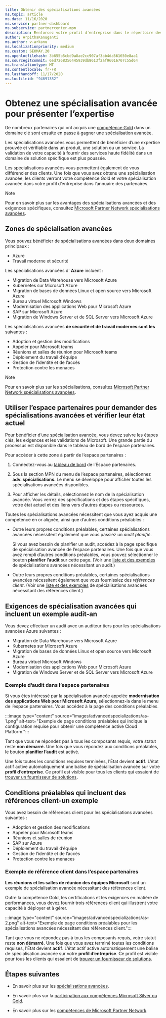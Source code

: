 ```yaml
---
title: Obtenir des spécialisations avancées
ms.topic: article
ms.date: 11/16/2020
ms.service: partner-dashboard
ms.subservice: partnercenter-mpn
description: Renforcez votre profil d’entreprise dans le répertoire des partenaires Microsoft. Découvrez comment obtenir des spécialisations avancées, ainsi que vos compétences en or et en argent.
author: ArpithaKanuganti
ms.author: v-arkanu
ms.localizationpriority: medium
ms.custom: SEOMAY.20
ms.openlocfilehash: 3b655b5cbd9a8ae2cc907af3ab4da561650e8aa1
ms.sourcegitcommit: 6ed7268356445939db8613f2af96016707c55d64
ms.translationtype: MT
ms.contentlocale: fr-FR
ms.lasthandoff: 11/17/2020
ms.locfileid: "94691382"
---
```

# <a name="earn-an-advanced-specialization-to-showcase-expertise"></a>Obtenez une spécialisation avancée pour présenter l’expertise

De nombreux partenaires qui ont acquis une [compétence Gold](learn-about-competencies.md) dans un domaine clé sont ensuite en passe à gagner une spécialisation avancée.

Les spécialisations avancées vous permettent de bénéficier d’une expertise prouvée et vérifiable dans un produit, une solution ou un service. La validation de votre capacité à fournir des services haute fidélité dans un domaine de solution spécifique est plus poussée.

Les spécialisations avancées vous permettent également de vous différencier des clients. Une fois que vous avez obtenu une spécialisation avancée, les clients verront votre compétence Gold et votre spécialisation avancée dans votre profil d’entreprise dans l’annuaire des partenaires.

> [!NOTE]
> Pour en savoir plus sur les avantages des spécialisations avancées et des exigences spécifiques, consultez [Microsoft Partner Network spécialisations avancées](https://partner.microsoft.com/membership/advanced-specialization).

## <a name="advanced-specialization-areas"></a>Zones de spécialisation avancées

Vous pouvez bénéficier de spécialisations avancées dans deux domaines principaux :

- Azure
- Travail moderne et sécurité

Les spécialisations avancées d' **Azure** incluent :

- Migration de Data Warehouse vers Microsoft Azure
- Kubernetes sur Microsoft Azure
- Migration de bases de données Linux et open source vers Microsoft Azure
- Bureau virtuel Microsoft Windows
- Modernisation des applications Web pour Microsoft Azure
- SAP sur Microsoft Azure
- Migration de Windows Server et de SQL Server vers Microsoft Azure
 
Les spécialisations avancées **de sécurité et de travail modernes sont les** suivantes :

- Adoption et gestion des modifications
- Appeler pour Microsoft teams
- Réunions et salles de réunion pour Microsoft teams
- Déploiement du travail d’équipe
- Gestion de l’identité et de l’accès
- Protection contre les menaces
 
> [!NOTE]
> Pour en savoir plus sur les spécialisations, consultez [Microsoft Partner Network spécialisations avancées](https://partner.microsoft.com/membership/advanced-specialization).

## <a name="use-partner-center-to-apply-for-advanced-specializations-and-check-their-current-status"></a>Utiliser l’espace partenaires pour demander des spécialisations avancées et vérifier leur état actuel

Pour bénéficier d’une spécialisation avancée, vous devez suivre les étapes clés, les exigences et les validations de Microsoft. Une grande partie du processus est disponible dans le tableau de bord de l’espace partenaires.

Pour accéder à cette zone à partir de l’espace partenaires :

1. Connectez-vous au [tableau de bord](https://partner.microsoft.com/dashboard/home) de l’Espace partenaires.

2. Sous la section MPN du menu de l’espace partenaires, sélectionnez **adv. spécialisations**. Le menu se développe pour afficher toutes les spécialisations avancées disponibles.

3. Pour afficher les détails, sélectionnez le nom de la spécialisation avancée. Vous verrez des spécifications et des étapes spécifiques, votre état actuel et des liens vers d’autres étapes ou ressources.

Toutes les spécialisations avancées nécessitent que vous ayez acquis une compétence en or alignée, ainsi que d’autres conditions préalables :

- Outre leurs propres conditions préalables, certaines spécialisations avancées nécessitent également que vous passiez un *audit planifié*.

  Si vous avez besoin de planifier un audit, accédez à la page spécifique de spécialisation avancée de l’espace partenaires. Une fois que vous avez rempli d’autres conditions préalables, vous pouvez sélectionner le bouton **planifier l’audit** sur cette page. (Voir une [liste et des exemples](advanced-specializations.md#advanced-specialization-requirements-that-include-an-audit---an-example) de spécialisations avancées nécessitant un audit.)

- Outre leurs propres conditions préalables, certaines spécialisations avancées nécessitent également que vous fournissiez des *références client*. (Voir une [liste et des exemples](advanced-specializations.md#prerequisites-that-include-customer-references---an-example) de spécialisations avancées nécessitant des références client.)

## <a name="advanced-specialization-requirements-that-include-an-audit---an-example"></a>Exigences de spécialisation avancées qui incluent un exemple audit-an

Vous devez effectuer un audit avec un auditeur tiers pour les spécialisations avancées Azure suivantes :

- Migration de Data Warehouse vers Microsoft Azure
- Kubernetes sur Microsoft Azure
- Migration de bases de données Linux et open source vers Microsoft Azure
- Bureau virtuel Microsoft Windows
- Modernisation des applications Web pour Microsoft Azure
- Migration de Windows Server et de SQL Server vers Microsoft Azure

### <a name="audit-example-in-partner-center"></a>Exemple d’audit dans l’espace partenaires

Si vous êtes intéressé par la spécialisation avancée appelée **modernisation des applications Web pour Microsoft Azure**, sélectionnez-la dans le menu de l’espace partenaires. Vous accédez à la page des conditions préalables.

:::image type="content" source="images/advancedspecializations/as-1.png" alt-text="Exemple de page conditions préalables qui indique la configuration requise pour obtenir une compétence active Cloud Platform.":::

Tant que vous ne répondez pas à tous les composants requis, votre statut reste **non démarré.**
Une fois que vous répondez aux conditions préalables, le bouton **planifier l’audit** est activé.

Une fois toutes les conditions requises terminées, l’État devient **actif**. L’état actif active automatiquement une balise de spécialisation avancée sur votre **profil d’entreprise**. Ce profil est visible pour tous les clients qui essaient de [trouver un fournisseur de solutions](https://www.microsoft.com/solution-providers/home).

## <a name="prerequisites-that-include-customer-references---an-example"></a>Conditions préalables qui incluent des références client-un exemple

Vous avez besoin de références client pour les spécialisations avancées suivantes :


- Adoption et gestion des modifications
- Appeler pour Microsoft teams
- Réunions et salles de réunion
- SAP sur Azure
- Déploiement du travail d’équipe
- Gestion de l’identité et de l’accès
- Protection contre les menaces

### <a name="customer-reference-example-in-partner-center"></a>Exemple de référence client dans l’espace partenaires

**Les réunions et les salles de réunion des équipes Microsoft** sont un exemple de spécialisation avancée nécessitant des références client.

Outre la compétence Gold, les certifications et les exigences en matière de performances, vous devez fournir trois références client qui illustrent votre capacité à déployer et à gérer.

:::image type="content" source="images/advancedspecializations/as-2.png" alt-text="Exemple de page conditions préalables pour les spécialisations avancées nécessitant des références client.":::

Tant que vous ne répondez pas à tous les composants requis, votre statut reste **non démarré.** Une fois que vous avez terminé toutes les conditions requises, l’État devient **actif**. L’état actif active automatiquement une balise de spécialisation avancée sur votre **profil d’entreprise**. Ce profil est visible pour tous les clients qui essaient de [trouver un fournisseur de solutions](https://www.microsoft.com/solution-providers/home).

## <a name="next-steps"></a>Étapes suivantes

- En savoir plus sur les [spécialisations avancées](https://partner.microsoft.com/membership/advanced-specialization).

- En savoir plus sur la [participation aux compétences Microsoft Silver ou Gold](learn-about-competencies.md).

- En savoir plus sur les [compétences de Microsoft Partner Network](https://partner.microsoft.com/membership/competencies).